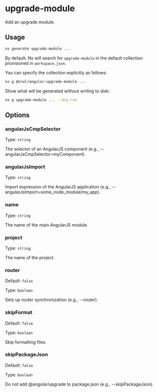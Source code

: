 # upgrade-module

Add an upgrade module.

## Usage

```bash
nx generate upgrade-module ...
```

By default, Nx will search for `upgrade-module` in the default collection provisioned in `workspace.json`.

You can specify the collection explicitly as follows:

```bash
nx g @nrwl/angular:upgrade-module ...
```

Show what will be generated without writing to disk:

```bash
nx g upgrade-module ... --dry-run
```

## Options

### angularJsCmpSelector

Type: `string`

The selector of an AngularJS component (e.g., --angularJsCmpSelector=myComponent).

### angularJsImport

Type: `string`

Import expression of the AngularJS application (e.g., --angularJsImport=some_node_module/my_app).

### name

Type: `string`

The name of the main AngularJS module.

### project

Type: `string`

The name of the project.

### router

Default: `false`

Type: `boolean`

Sets up router synchronization (e.g., --router).

### skipFormat

Default: `false`

Type: `boolean`

Skip formatting files.

### skipPackageJson

Default: `false`

Type: `boolean`

Do not add @angular/upgrade to package.json (e.g., --skipPackageJson).
